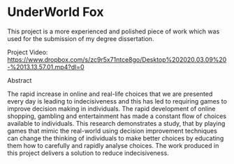 # UnderWorld Fox

This project is a more experienced and polished piece of work which was used for the submission of my degree dissertation.

Project Video: https://www.dropbox.com/s/zc9r5x71ntce8go/Desktop%202020.03.09%20-%2013.13.57.01.mp4?dl=0

Abstract

The rapid increase in online and real-life choices that we are presented every day is leading to indecisiveness and this has led to requiring games to improve decision making in individuals. The rapid development of online shopping, gambling and entertainment has made a constant flow of choices available to individuals. This research demonstrates a study, that by playing games that mimic the real-world using decision improvement techniques can change the thinking of individuals to make better choices by educating them how to carefully and rapidly analyse choices. The work produced in this project delivers a solution to reduce indecisiveness.
